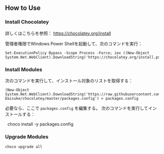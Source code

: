 ## How to Use

### Install Chocolatey

詳しくはこちらを参照： https://chocolatey.org/install

管理者権限でWindows Power Shellを起動して、次のコマンドを実行：

    Set-ExecutionPolicy Bypass -Scope Process -Force; iex ((New-Object System.Net.WebClient).DownloadString('https://chocolatey.org/install.ps1'))

### Install Modules

次のコマンドを実行して、インストール対象のリストを取得する：

    (New-Object System.Net.WebClient).DownloadString('https://raw.githubusercontent.com/Maki-Daisuke/chocolatey/master/packages.config') > packages.config

必要なら、ここで `packages.config` を編集する。
次のコマンドを実行してインストールする：

    choco install -y packages.config

### Upgrade Modules

    choco upgrade all
